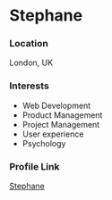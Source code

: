 # Stephane

### Location

London, UK

### Interests

- Web Development
- Product Management
- Project Management
- User experience
- Psychology

### Profile Link

[Stephane](https://github.com/stmoreau)
